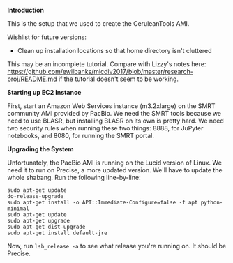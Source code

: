 **Introduction**

This is the setup that we used to create the CeruleanTools AMI.

Wishlist for future versions:
* Clean up installation locations so that home directory isn't cluttered

This may be an incomplete tutorial. Compare with Lizzy's notes here: https://github.com/ewilbanks/micdiv2017/blob/master/research-proj/README.md if the tutorial doesn't seem to be working.

**Starting up EC2 Instance**

First, start an Amazon Web Services instance (m3.2xlarge) on the SMRT community AMI provided by PacBio. We need the SMRT tools because we need to use BLASR, but installing BLASR on its own is pretty hard. We need two security rules when running these two things: 8888, for JuPyter notebooks, and 8080, for running the SMRT portal.

**Upgrading the System**

Unfortunately, the PacBio AMI is running on the Lucid version of Linux. We need it to run on Precise, a more updated version. We'll have to update the whole shabang. Run the following line-by-line:
 
```
sudo apt-get update
do-release-upgrade
sudo apt-get install -o APT::Immediate-Configure=false -f apt python-minimal
sudo apt-get update
sudo apt-get upgrade
sudo apt-get dist-upgrade
sudo apt-get install default-jre

```

Now, run ```lsb_release -a``` to see what release you're running on. It should be Precise.

